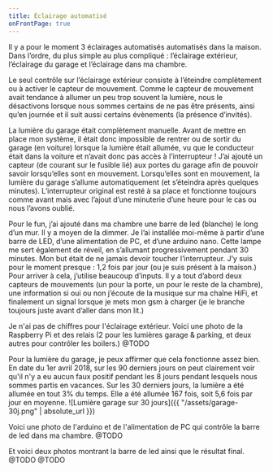 ```yaml
---
title: Éclairage automatisé
onFrontPage: true
---
```

Il y a pour le moment 3 éclairages automatisés automatisés dans la maison. Dans l’ordre, du plus simple au plus compliqué : l’éclairage extérieur, l’éclairage du garage et l’éclairage dans ma chambre.

Le seul contrôle sur l’éclairage extérieur consiste à l’éteindre complètement ou à activer le capteur de mouvement. Comme le capteur de mouvement avait tendance à allumer un peu trop souvent la lumière, nous le désactivons lorsque nous sommes certains de ne pas être présents, ainsi qu’en journée et il suit aussi certains évènements (la présence d’invités).

La lumière du garage était complètement manuelle. Avant de mettre en place mon système, il était donc impossible de rentrer ou de sortir du garage (en voiture) lorsque la lumière était allumée, vu que le conducteur était dans la voiture et n’avait donc pas accès à l’interrupteur !
J’ai ajouté un capteur (de courant sur le fusible lié) aux portes du garage afin de pouvoir savoir lorsqu’elles sont en mouvement. Lorsqu’elles sont en mouvement, la lumière du garage s’allume automatiquement (et s’éteindra après quelques minutes). L’interrupteur original est resté à sa place et fonctionne toujours comme avant mais avec l’ajout d’une minuterie d’une heure pour le cas ou nous l’avons oublié.

Pour le fun, j’ai ajouté dans ma chambre une barre de led (blanche) le long d’un mur. Il y a moyen de la dimmer. Je l’ai installée moi-même à partir d’une barre de LED, d’une alimentation de PC, et d’une arduino nano. Cette lampe me sert également de réveil, en s’allumant progressivement pendant 30 minutes. Mon but était de ne jamais devoir toucher l’interrupteur. J’y suis pour le moment presque : 1,2 fois par jour (ou je suis présent à la maison.)
Pour arriver à cela, j’utilise beaucoup d’inputs. Il y a tout d’abord deux capteurs de mouvements (un pour la porte, un pour le reste de la chambre), une information si oui ou non j’écoute de la musique sur ma chaîne HiFi, et finalement un signal lorsque je mets mon gsm à charger (je le branche toujours juste avant d’aller dans mon lit.)
<!--more-->
Je n'ai pas de chiffres pour l'éclairage extérieur.
Voici une photo de la Raspberry Pi et des relais (2 pour les lumières garage & parking, et deux autres pour contrôler les boilers.)
@TODO

Pour la lumière du garage, je peux affirmer que cela fonctionne assez bien. En date du 1er avril 2018, sur les 90 derniers jours on peut clairement voir qu'il n'y a eu aucun faux positif pendant les 8 jours pendant lesquels nous sommes partis en vacances. Sur les 30 derniers jours, la lumière a été allumée en tout 3% du temps. Elle a été allumée 167 fois, soit 5,6 fois par jour en moyenne.
![Lumière garage sur 30 jours]({{ "/assets/garage-30j.png" | absolute_url }})

Voici une photo de l'arduino et de l'alimentation de PC qui contrôle la barre de led dans ma chambre.
@TODO

Et voici deux photos montrant la barre de led ainsi que le résultat final.
@TODO
@TODO
